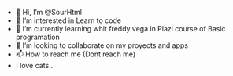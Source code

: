 - 👋 Hi, I’m @SourHtml
- 👀 I’m interested in Learn to code
- 🌱 I’m currently learning whit freddy vega in Plazi course of Basic programation
- 💞️ I’m looking to collaborate on my proyects and apps
- 📫 How to reach me (Dont reach me)
- I love cats..
